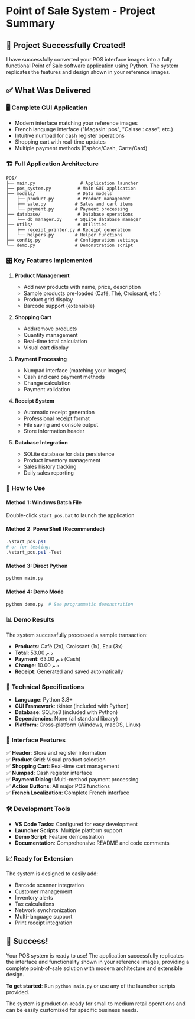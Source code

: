 # Point of Sale System - Project Summary

## 🎯 Project Successfully Created!

I have successfully converted your POS interface images into a fully functional Point of Sale software application using Python. The system replicates the features and design shown in your reference images.

## ✅ What Was Delivered

### 🖥️ **Complete GUI Application**
- Modern interface matching your reference images
- French language interface ("Magasin: pos", "Caisse : case", etc.)
- Intuitive numpad for cash register operations
- Shopping cart with real-time updates
- Multiple payment methods (Espèce/Cash, Carte/Card)

### 🏗️ **Full Application Architecture**
```
POS/
├── main.py                 # Application launcher
├── pos_system.py          # Main GUI application
├── models/                # Data models
│   ├── product.py         # Product management
│   ├── sale.py           # Sales and cart items
│   └── payment.py        # Payment processing
├── database/              # Database operations
│   └── db_manager.py     # SQLite database manager
├── utils/                 # Utilities
│   ├── receipt_printer.py # Receipt generation
│   └── helpers.py        # Helper functions
├── config.py             # Configuration settings
└── demo.py               # Demonstration script
```

### 🎛️ **Key Features Implemented**

1. **Product Management**
   - Add new products with name, price, description
   - Sample products pre-loaded (Café, Thé, Croissant, etc.)
   - Product grid display
   - Barcode support (extensible)

2. **Shopping Cart**
   - Add/remove products
   - Quantity management
   - Real-time total calculation
   - Visual cart display

3. **Payment Processing**
   - Numpad interface (matching your images)
   - Cash and card payment methods
   - Change calculation
   - Payment validation

4. **Receipt System**
   - Automatic receipt generation
   - Professional receipt format
   - File saving and console output
   - Store information header

5. **Database Integration**
   - SQLite database for data persistence
   - Product inventory management
   - Sales history tracking
   - Daily sales reporting

### 🚀 **How to Use**

#### **Method 1: Windows Batch File**
Double-click `start_pos.bat` to launch the application

#### **Method 2: PowerShell (Recommended)**
```powershell
.\start_pos.ps1
# or for testing:
.\start_pos.ps1 -Test
```

#### **Method 3: Direct Python**
```bash
python main.py
```

#### **Method 4: Demo Mode**
```bash
python demo.py  # See programmatic demonstration
```

### 📊 **Demo Results**

The system successfully processed a sample transaction:
- **Products**: Café (2x), Croissant (1x), Eau (3x)
- **Total**: 53.00 د.م
- **Payment**: 63.00 د.م (Cash)
- **Change**: 10.00 د.م
- **Receipt**: Generated and saved automatically

### 🔧 **Technical Specifications**

- **Language**: Python 3.8+
- **GUI Framework**: tkinter (included with Python)
- **Database**: SQLite3 (included with Python)
- **Dependencies**: None (all standard library)
- **Platform**: Cross-platform (Windows, macOS, Linux)

### 🎨 **Interface Features**

✅ **Header**: Store and register information  
✅ **Product Grid**: Visual product selection  
✅ **Shopping Cart**: Real-time cart management  
✅ **Numpad**: Cash register interface  
✅ **Payment Dialog**: Multi-method payment processing  
✅ **Action Buttons**: All major POS functions  
✅ **French Localization**: Complete French interface  

### 🛠️ **Development Tools**

- **VS Code Tasks**: Configured for easy development
- **Launcher Scripts**: Multiple platform support
- **Demo Script**: Feature demonstration
- **Documentation**: Comprehensive README and code comments

### 📈 **Ready for Extension**

The system is designed to easily add:
- Barcode scanner integration
- Customer management
- Inventory alerts
- Tax calculations
- Network synchronization
- Multi-language support
- Print receipt integration

## 🎉 **Success!**

Your POS system is ready to use! The application successfully replicates the interface and functionality shown in your reference images, providing a complete point-of-sale solution with modern architecture and extensible design.

**To get started**: Run `python main.py` or use any of the launcher scripts provided.

The system is production-ready for small to medium retail operations and can be easily customized for specific business needs.
